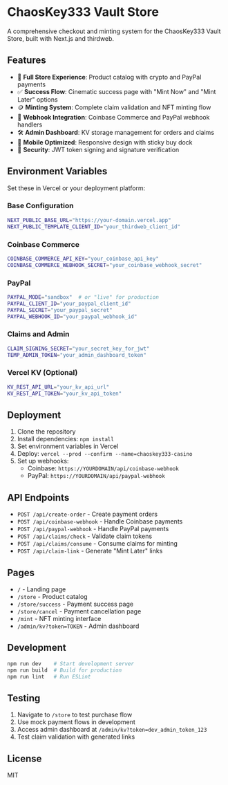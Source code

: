 
# ChaosKey333 Vault Store

A comprehensive checkout and minting system for the ChaosKey333 Vault Store, built with Next.js and thirdweb.

## Features

- 🛒 **Full Store Experience**: Product catalog with crypto and PayPal payments
- ✅ **Success Flow**: Cinematic success page with "Mint Now" and "Mint Later" options
- 🪙 **Minting System**: Complete claim validation and NFT minting flow
- 🔗 **Webhook Integration**: Coinbase Commerce and PayPal webhook handlers
- 🛠️ **Admin Dashboard**: KV storage management for orders and claims
- 📱 **Mobile Optimized**: Responsive design with sticky buy dock
- 🔐 **Security**: JWT token signing and signature verification

## Environment Variables

Set these in Vercel or your deployment platform:

### Base Configuration
```bash
NEXT_PUBLIC_BASE_URL="https://your-domain.vercel.app"
NEXT_PUBLIC_TEMPLATE_CLIENT_ID="your_thirdweb_client_id"
```

### Coinbase Commerce
```bash
COINBASE_COMMERCE_API_KEY="your_coinbase_api_key"
COINBASE_COMMERCE_WEBHOOK_SECRET="your_coinbase_webhook_secret"
```

### PayPal
```bash
PAYPAL_MODE="sandbox"  # or "live" for production
PAYPAL_CLIENT_ID="your_paypal_client_id"
PAYPAL_SECRET="your_paypal_secret"
PAYPAL_WEBHOOK_ID="your_paypal_webhook_id"
```

### Claims and Admin
```bash
CLAIM_SIGNING_SECRET="your_secret_key_for_jwt"
TEMP_ADMIN_TOKEN="your_admin_dashboard_token"
```

### Vercel KV (Optional)
```bash
KV_REST_API_URL="your_kv_api_url"
KV_REST_API_TOKEN="your_kv_api_token"
```

## Deployment

1. Clone the repository
2. Install dependencies: `npm install`
3. Set environment variables in Vercel
4. Deploy: `vercel --prod --confirm --name=chaoskey333-casino`
5. Set up webhooks:
   - Coinbase: `https://YOURDOMAIN/api/coinbase-webhook`
   - PayPal: `https://YOURDOMAIN/api/paypal-webhook`

## API Endpoints

- `POST /api/create-order` - Create payment orders
- `POST /api/coinbase-webhook` - Handle Coinbase payments
- `POST /api/paypal-webhook` - Handle PayPal payments
- `POST /api/claims/check` - Validate claim tokens
- `POST /api/claims/consume` - Consume claims for minting
- `POST /api/claim-link` - Generate "Mint Later" links

## Pages

- `/` - Landing page
- `/store` - Product catalog
- `/store/success` - Payment success page
- `/store/cancel` - Payment cancellation page
- `/mint` - NFT minting interface
- `/admin/kv?token=TOKEN` - Admin dashboard

## Development

```bash
npm run dev    # Start development server
npm run build  # Build for production
npm run lint   # Run ESLint
```

## Testing

1. Navigate to `/store` to test purchase flow
2. Use mock payment flows in development
3. Access admin dashboard at `/admin/kv?token=dev_admin_token_123`
4. Test claim validation with generated links

## License

MIT
